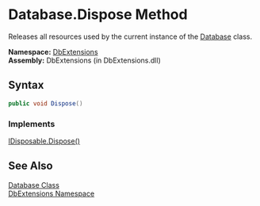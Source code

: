 Database.Dispose Method
=======================
Releases all resources used by the current instance of the [Database][1] class.

**Namespace:** [DbExtensions][2]  
**Assembly:** DbExtensions (in DbExtensions.dll)

Syntax
------

```csharp
public void Dispose()
```

### Implements
[IDisposable.Dispose()][3]  


See Also
--------
[Database Class][1]  
[DbExtensions Namespace][2]  

[1]: README.md
[2]: ../README.md
[3]: http://msdn.microsoft.com/en-us/library/es4s3w1d